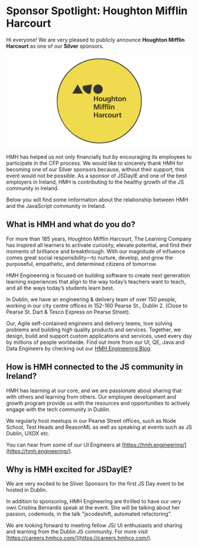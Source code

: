 # Sponsor Spotlight: Houghton Mifflin Harcourt

Hi everyone! We are very pleased to publicly announce **Houghton Mifflin Harcourt** as one of our **Silver** sponsors.

![](/media/blog/blog_post_6.png)

HMH has helped us not only financially but by encouraging its employees to participate in the CFP process. We would like to sincerely thank HMH for becoming one of our Silver sponsors because, without their support, this event would not be possible. As a sponsor of JSDayIE and one of the best employers in Ireland, HMH is contributing to the healthy growth of the JS community in Ireland.

Below you will find some imformation about the relationship between HMH and the JavaScript community in Ireland.

## What is HMH and what do you do? 

For more than 185 years, Houghton Mifflin Harcourt, The Learning Company has inspired all learners to activate curiosity, elevate potential, and find their moments of brilliance and breakthrough. With our magnitude of influence comes great social responsibility—to nurture, develop, and grow the purposeful, empathetic, and determined citizens of tomorrow. 

HMH Engineering is focused on building software to create next generation learning experiences that align to the way today’s teachers want to teach, and all the ways today’s students learn best. 

In Dublin, we have an engineering & delivery team of over 150 people, working in our city centre offices in 152-160 Pearse St., Dublin 2. (Close to Pearse St. Dart & Tesco Express on Pearse Street). 

Our, Agile self-contained engineers and delivery teams, love solving problems and building high quality products and services. Together, we design, build and support custom applications and services, used every day by millions of people worldwide. 
Find out more from our UI, QE, Java and Data Engineers by checking out our [HMH Engineering Blog](https://hmh.engineering/).

## How is HMH connected to the JS community in Ireland? 

HMH has learning at our core, and we are passionate about sharing that with others and learning from others. 
Our employee development and growth program provide us with the resources and opportunities to actively engage with the tech community in Dublin. 

We regularly host meetups in our Pearse Street offices, such as Node School, Test Heads and ReasonML as well as speaking at events such as JS Dublin, UXDX etc.

You can hear from some of our UI Engineers at [https://hmh.engineering/](https://hmh.engineering/).

## Why is HMH excited for JSDayIE? 

We are very excited to be Silver Sponsors for the first JS Day event to be hosted in Dublin.

In addition to sponsoring, HMH Engineering are thrilled to have our very own Cristina Bernardis speak at the event. She will be talking about her passion, codemods, in the talk "jscodeshift, automated refactoring". 

We are looking forward to meeting fellow JS/ UI enthusiasts and sharing and learning from the Dublin JS community. 
For more visit [https://careers.hmhco.com/](https://careers.hmhco.com/).
